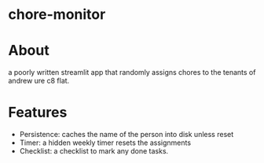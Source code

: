 # chore-monitor

# About

a poorly written streamlit app that randomly assigns chores to the tenants of andrew ure c8 flat.

# Features

* Persistence: caches the name of the person into disk unless reset
* Timer: a hidden weekly timer resets the assignments
* Checklist: a checklist to mark any done tasks.
